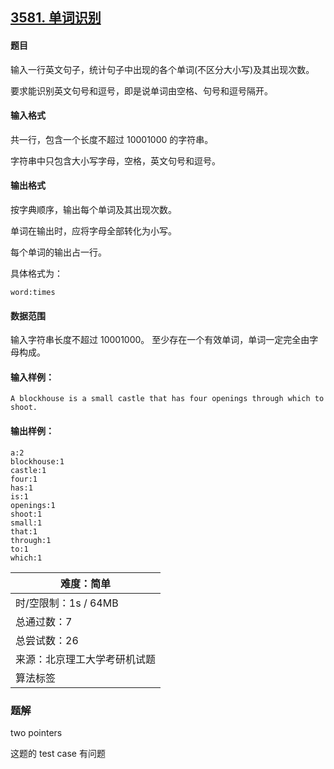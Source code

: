 ## [3581. 单词识别](https://www.acwing.com/problem/content/3584/)

#### 题目

输入一行英文句子，统计句子中出现的各个单词(不区分大小写)及其出现次数。

要求能识别英文句号和逗号，即是说单词由空格、句号和逗号隔开。

#### 输入格式

共一行，包含一个长度不超过 10001000 的字符串。

字符串中只包含大小写字母，空格，英文句号和逗号。

#### 输出格式

按字典顺序，输出每个单词及其出现次数。

单词在输出时，应将字母全部转化为小写。

每个单词的输出占一行。

具体格式为：

```
word:times
```

#### 数据范围

输入字符串长度不超过 10001000。
至少存在一个有效单词，单词一定完全由字母构成。

#### 输入样例：

```
A blockhouse is a small castle that has four openings through which to shoot.
```

#### 输出样例：

```
a:2
blockhouse:1
castle:1
four:1
has:1
is:1
openings:1
shoot:1
small:1
that:1
through:1
to:1
which:1
```

| 难度：**简单**               |
| ---------------------------- |
| 时/空限制：1s / 64MB         |
| 总通过数：7                  |
| 总尝试数：26                 |
| 来源：北京理工大学考研机试题 |
| 算法标签                     |

### 题解

two pointers

这题的 test case 有问题